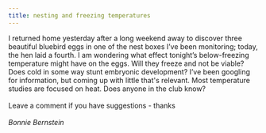 ```yaml
---
title: nesting and freezing temperatures
---
```

<div class="paragraph" style="text-align:left;">I returned home yesterday after a long weekend away to discover three beautiful bluebird eggs in one of the nest boxes I&rsquo;ve been monitoring; today, the hen laid a fourth. I am wondering what effect tonight&rsquo;s below-freezing temperature might have on the eggs. Will they freeze and not be viable? Does cold in some way stunt embryonic development? I&rsquo;ve been googling for information, but coming up with little that's relevant. Most temperature studies are focused on heat. Does anyone in the club know?&nbsp;<br /><br />Leave a comment if you have suggestions - thanks<br /><span style=""></span><br /><em>Bonnie Bernstein<br /></em><span style=""></span><br /><br /></div>
